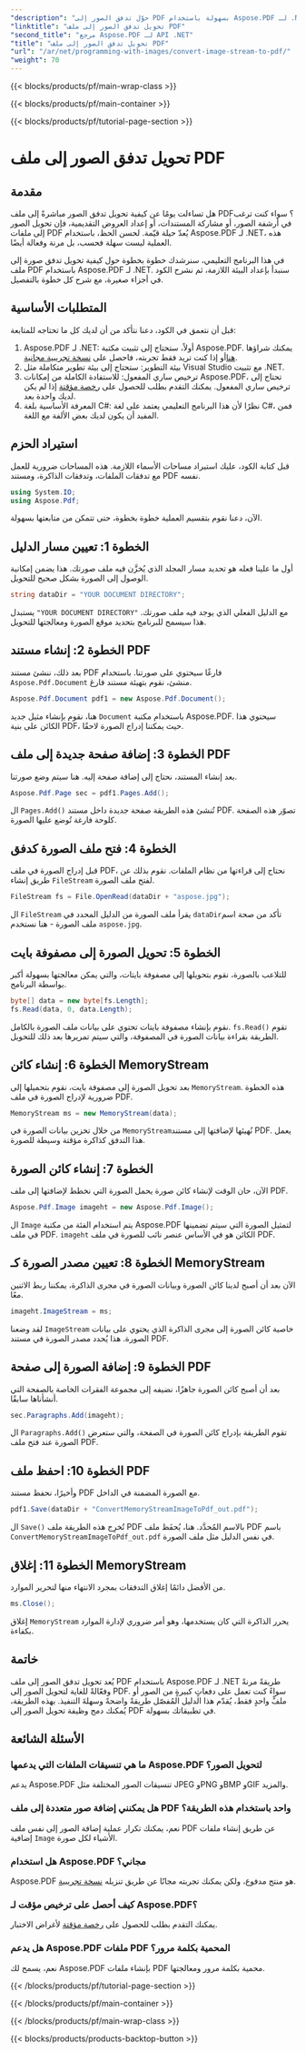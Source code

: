 ```yaml
---
"description": "حوّل تدفق الصور إلى PDF بسهولة باستخدام Aspose.PDF لـ .NET مع هذا الدليل المفصل خطوة بخطوة. تعلّم كيفية تحويل الصور إلى PDF بسهولة."
"linktitle": "تحويل تدفق الصور إلى ملف PDF"
"second_title": "مرجع Aspose.PDF لـ API .NET"
"title": "تحويل تدفق الصور إلى ملف PDF"
"url": "/ar/net/programming-with-images/convert-image-stream-to-pdf/"
"weight": 70
---
```


{{< blocks/products/pf/main-wrap-class >}}

{{< blocks/products/pf/main-container >}}

{{< blocks/products/pf/tutorial-page-section >}}

# تحويل تدفق الصور إلى ملف PDF

## مقدمة

هل تساءلت يومًا عن كيفية تحويل تدفق الصور مباشرةً إلى ملف PDF؟ سواء كنت ترغب في أرشفة الصور، أو مشاركة المستندات، أو إعداد العروض التقديمية، فإن تحويل الصور إلى ملفات PDF يُعدّ حيلة قيّمة. لحسن الحظ، باستخدام Aspose.PDF لـ .NET، هذه العملية ليست سهلة فحسب، بل مرنة وفعالة أيضًا.

في هذا البرنامج التعليمي، سنرشدك خطوة بخطوة حول كيفية تحويل تدفق صورة إلى ملف PDF باستخدام Aspose.PDF لـ .NET. سنبدأ بإعداد البيئة اللازمة، ثم نشرح الكود في أجزاء صغيرة، مع شرح كل خطوة بالتفصيل.

## المتطلبات الأساسية

قبل أن نتعمق في الكود، دعنا نتأكد من أن لديك كل ما تحتاجه للمتابعة:

1. Aspose.PDF لـ .NET: أولاً، ستحتاج إلى تثبيت مكتبة Aspose.PDF. يمكنك شراؤها [هنا](https://purchase.aspose.com/buy)أو إذا كنت تريد فقط تجربته، فاحصل على [نسخة تجريبية مجانية](https://releases.aspose.com/pdf/net/).
2. بيئة التطوير: ستحتاج إلى بيئة تطوير متكاملة مثل Visual Studio مع تثبيت .NET.
3. ترخيص ساري المفعول: للاستفادة الكاملة من إمكانات Aspose.PDF، تحتاج إلى ترخيص ساري المفعول. يمكنك التقدم بطلب للحصول على [رخصة مؤقتة](https://purchase.aspose.com/temporary-license/) إذا لم يكن لديك واحدة بعد.
4. المعرفة الأساسية بلغة C#: نظرًا لأن هذا البرنامج التعليمي يعتمد على لغة C#، فمن المفيد أن يكون لديك بعض الألفة مع اللغة.

## استيراد الحزم

قبل كتابة الكود، عليك استيراد مساحات الأسماء اللازمة. هذه المساحات ضرورية للعمل مع تدفقات الملفات، وتدفقات الذاكرة، ومستند PDF نفسه.

```csharp
using System.IO;
using Aspose.Pdf;
```

الآن، دعنا نقوم بتقسيم العملية خطوة بخطوة، حتى تتمكن من متابعتها بسهولة.

## الخطوة 1: تعيين مسار الدليل

أول ما علينا فعله هو تحديد مسار المجلد الذي يُخزَّن فيه ملف صورتك. هذا يضمن إمكانية الوصول إلى الصورة بشكل صحيح للتحويل.

```csharp
string dataDir = "YOUR DOCUMENT DIRECTORY";
```

يستبدل `"YOUR DOCUMENT DIRECTORY"` مع الدليل الفعلي الذي يوجد فيه ملف صورتك. هذا سيسمح للبرنامج بتحديد موقع الصورة ومعالجتها للتحويل.

## الخطوة 2: إنشاء مستند PDF

بعد ذلك، ننشئ مستند PDF فارغًا سيحتوي على صورتنا. باستخدام `Aspose.Pdf.Document` منشئ، نقوم بتهيئة مستند فارغ.

```csharp
Aspose.Pdf.Document pdf1 = new Aspose.Pdf.Document();
```

هنا، نقوم بإنشاء مثيل جديد `Document` باستخدام مكتبة Aspose.PDF. سيحتوي هذا الكائن على بنية PDF، حيث يمكننا إدراج الصورة لاحقًا.

## الخطوة 3: إضافة صفحة جديدة إلى ملف PDF

بعد إنشاء المستند، نحتاج إلى إضافة صفحة إليه. هنا سيتم وضع صورتنا.

```csharp
Aspose.Pdf.Page sec = pdf1.Pages.Add();
```

ال `Pages.Add()` تُنشئ هذه الطريقة صفحة جديدة داخل مستند PDF. تصوّر هذه الصفحة كلوحة فارغة تُوضع عليها الصورة.

## الخطوة 4: فتح ملف الصورة كدفق

قبل إدراج الصورة في ملف PDF، نحتاج إلى قراءتها من نظام الملفات. نقوم بذلك عن طريق إنشاء `FileStream` لفتح ملف الصورة.

```csharp
FileStream fs = File.OpenRead(dataDir + "aspose.jpg");
```

ال `FileStream` يقرأ ملف الصورة من الدليل المحدد في `dataDir`تأكد من صحة اسم ملف الصورة - هنا نستخدم `aspose.jpg`.

## الخطوة 5: تحويل الصورة إلى مصفوفة بايت

للتلاعب بالصورة، نقوم بتحويلها إلى مصفوفة بايتات، والتي يمكن معالجتها بسهولة أكبر بواسطة البرنامج.

```csharp
byte[] data = new byte[fs.Length];
fs.Read(data, 0, data.Length);
```

نقوم بإنشاء مصفوفة بايتات تحتوي على بيانات ملف الصورة بالكامل. `fs.Read()` تقوم الطريقة بقراءة بيانات الصورة في المصفوفة، والتي سيتم تمريرها بعد ذلك للتحويل.

## الخطوة 6: إنشاء كائن MemoryStream

بعد تحويل الصورة إلى مصفوفة بايت، نقوم بتحميلها إلى `MemoryStream`. هذه الخطوة ضرورية لإدراج الصورة في ملف PDF.

```csharp
MemoryStream ms = new MemoryStream(data);
```

من خلال تخزين بيانات الصورة في `MemoryStream`نُهيئها لإضافتها إلى مستند PDF. يعمل هذا التدفق كذاكرة مؤقتة وسيطة للصورة.

## الخطوة 7: إنشاء كائن الصورة

الآن، حان الوقت لإنشاء كائن صورة يحمل الصورة التي نخطط لإضافتها إلى ملف PDF.

```csharp
Aspose.Pdf.Image imageht = new Aspose.Pdf.Image();
```

ال `Image` يتم استخدام الفئة من مكتبة Aspose.PDF لتمثيل الصورة التي سيتم تضمينها في ملف PDF. `imageht` الكائن هو في الأساس عنصر نائب للصورة في ملف PDF.

## الخطوة 8: تعيين مصدر الصورة كـ MemoryStream

الآن بعد أن أصبح لدينا كائن الصورة وبيانات الصورة في مجرى الذاكرة، يمكننا ربط الاثنين معًا.

```csharp
imageht.ImageStream = ms;
```

لقد وضعنا `ImageStream` خاصية كائن الصورة إلى مجرى الذاكرة الذي يحتوي على بيانات الصورة. هذا يُحدد مصدر الصورة في مستند PDF.

## الخطوة 9: إضافة الصورة إلى صفحة PDF

بعد أن أصبح كائن الصورة جاهزًا، نضيفه إلى مجموعة الفقرات الخاصة بالصفحة التي أنشأناها سابقًا.

```csharp
sec.Paragraphs.Add(imageht);
```

ال `Paragraphs.Add()` تقوم الطريقة بإدراج كائن الصورة في الصفحة، والتي ستعرض الصورة عند فتح ملف PDF.

## الخطوة 10: احفظ ملف PDF

وأخيرًا، نحفظ مستند PDF مع الصورة المضمنة في الداخل.

```csharp
pdf1.Save(dataDir + "ConvertMemoryStreamImageToPdf_out.pdf");
```

ال `Save()` تُخرِج هذه الطريقة ملف PDF بالاسم المُحدَّد. هنا، يُحفَظ ملف PDF باسم `ConvertMemoryStreamImageToPdf_out.pdf` في نفس الدليل مثل ملف الصورة.

## الخطوة 11: إغلاق MemoryStream

من الأفضل دائمًا إغلاق التدفقات بمجرد الانتهاء منها لتحرير الموارد.

```csharp
ms.Close();
```

إغلاق `MemoryStream` يحرر الذاكرة التي كان يستخدمها، وهو أمر ضروري لإدارة الموارد بكفاءة.

## خاتمة

يُعد تحويل تدفق الصور إلى ملف PDF باستخدام Aspose.PDF لـ .NET طريقةً مرنةً وفعّالةً للغاية لتحويل الصور إلى PDF. سواءً كنت تعمل على دفعاتٍ كبيرةٍ من الصور أو ملفٍّ واحدٍ فقط، يُقدّم هذا الدليل المُفصّل طريقةً واضحةً وسهلةَ التنفيذ. بهذه الطريقة، يُمكنك دمج وظيفة تحويل الصور إلى PDF في تطبيقاتك بسهولة.

## الأسئلة الشائعة

### ما هي تنسيقات الملفات التي يدعمها Aspose.PDF لتحويل الصور؟
يدعم Aspose.PDF تنسيقات الصور المختلفة مثل JPEG وPNG وBMP وGIF والمزيد.

### هل يمكنني إضافة صور متعددة إلى ملف PDF واحد باستخدام هذه الطريقة؟
نعم، يمكنك تكرار عملية إضافة الصور إلى نفس ملف PDF عن طريق إنشاء ملفات إضافية `Image` الأشياء لكل صورة.

### هل استخدام Aspose.PDF مجاني؟
Aspose.PDF هو منتج مدفوع، ولكن يمكنك تجربته مجانًا عن طريق تنزيله [نسخة تجريبية](https://releases.aspose.com/pdf/net/).

### كيف أحصل على ترخيص مؤقت لـ Aspose.PDF؟
يمكنك التقدم بطلب للحصول على [رخصة مؤقتة](https://purchase.aspose.com/temporary-license/) لأغراض الاختبار.

### هل يدعم Aspose.PDF ملفات PDF المحمية بكلمة مرور؟
نعم، يسمح لك Aspose.PDF بإنشاء ملفات PDF محمية بكلمة مرور ومعالجتها.

{{< /blocks/products/pf/tutorial-page-section >}}

{{< /blocks/products/pf/main-container >}}

{{< /blocks/products/pf/main-wrap-class >}}

{{< blocks/products/products-backtop-button >}}